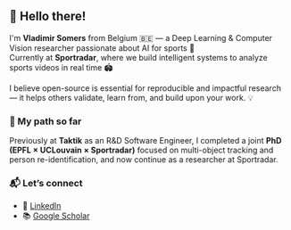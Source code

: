 ## 👋 Hello there!

I'm **Vladimir Somers** from Belgium 🇧🇪 — a Deep Learning & Computer Vision researcher passionate about AI for sports 🎯  
Currently at **Sportradar**, where we build intelligent systems to analyze sports videos in real time 🏟️

I believe open-source is essential for reproducible and impactful research — it helps others validate, learn from, and build upon your work. 💡

### 🧠 My path so far

Previously at **Taktik** as an R&D Software Engineer, I completed a joint **PhD (EPFL × UCLouvain × Sportradar)** focused on multi-object tracking and person re-identification, and now continue as a researcher at Sportradar.

### 📬 Let’s connect

- 🔗 [LinkedIn](https://www.linkedin.com/in/vladimirsomers/)
- 📚 [Google Scholar](https://scholar.google.com/citations?user=TNaY7lsAAAAJ)
